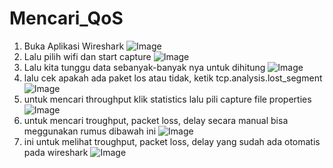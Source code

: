# Mencari_QoS

1. Buka Aplikasi Wireshark 
![Image](https://github.com/user-attachments/assets/8e8bf7e7-4930-4bf3-b729-fa4d4b96ad25)
2. Lalu pilih wifi dan start capture
![Image](https://github.com/user-attachments/assets/7108d932-2e56-4dc3-b4d2-bc7d7dfde616)
3. Lalu kita tunggu data sebanyak-banyak nya untuk dihitung
![Image](https://github.com/user-attachments/assets/451af292-8940-4d5b-87c6-deddcc847691)
4. lalu cek apakah ada paket los atau tidak, ketik tcp.analysis.lost_segment
![Image](https://github.com/user-attachments/assets/68e9d67c-4731-4212-b507-1a953cc0a2f5)
5. untuk mencari throughput klik statistics lalu pili capture file properties
![Image](https://github.com/user-attachments/assets/8eafca18-f72a-4cd9-a3ae-a1500fecb7c2)
6. untuk mencari troughput, packet loss, delay secara manual bisa meggunakan rumus dibawah ini
![Image](https://github.com/user-attachments/assets/4c271824-ac80-4a97-ab91-19aec9e97c12)
7. ini untuk melihat troughput, packet loss, delay yang sudah ada otomatis pada wireshark
![Image](https://github.com/user-attachments/assets/b7f9bc28-5fb2-4c17-8e96-74258c4b5d27)

